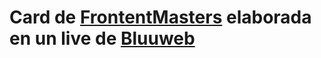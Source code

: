 # Card de [FrontentMasters](https://www.frontendmentor.io/) elaborada en un live de [Bluuweb](https://www.youtube.com/user/Bluuweb)

